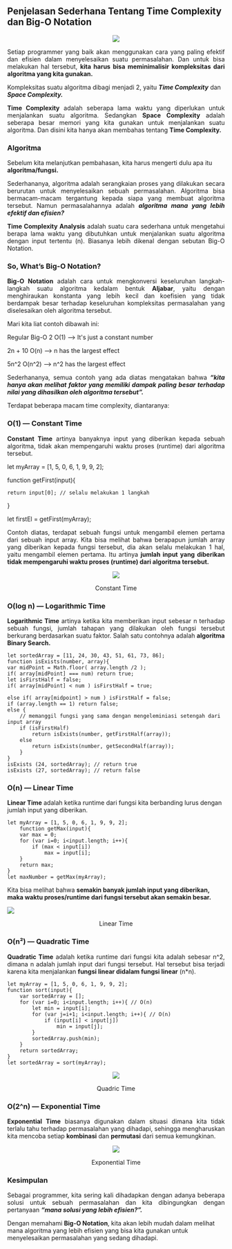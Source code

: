 ## **Penjelasan Sederhana Tentang Time Complexity dan Big-O Notation**
<p align="center"><img src="https://miro.medium.com/max/720/1*deRJQRyofq4k1eeVwJmlRQ.jpeg">

<p align="justify">Setiap programmer yang baik akan menggunakan cara yang paling efektif dan efisien dalam menyelesaikan suatu permasalahan. Dan untuk bisa melakukan hal tersebut, <b>kita harus bisa meminimalisir kompleksitas dari algoritma yang kita gunakan.</b>

Kompleksitas suatu algoritma dibagi menjadi 2, yaitu <i><b>Time Complexity</i></b> dan <i><b>Space Complexity.</i></b>

<p align="justify"><b>Time Complexity</b> adalah seberapa lama waktu yang diperlukan untuk menjalankan suatu algoritma. Sedangkan <b>Space Complexity</b> adalah seberapa besar memori yang kita gunakan untuk menjalankan suatu algoritma. Dan disini kita hanya akan membahas tentang <b>Time Complexity.</b>

### **Algoritma**
Sebelum kita melanjutkan pembahasan, kita harus mengerti dulu apa itu <b>algoritma/fungsi.</b>

<p align="justify">Sederhananya, algoritma adalah serangkaian proses yang dilakukan secara berurutan untuk menyelesaikan sebuah permasalahan. Algoritma bisa bermacam-macam tergantung kepada siapa yang membuat algoritma tersebut. Namun permasalahannya adalah <b><i>algoritma mana yang lebih efektif dan efisien?</b></i>

<p align="justify"><b>Time Complexity Analysis</b> adalah suatu cara sederhana untuk mengetahui berapa lama waktu yang dibutuhkan untuk menjalankan suatu algoritma dengan input tertentu (n). Biasanya lebih dikenal dengan sebutan Big-O Notation.

### **So, What’s Big-O Notation?**
<p align="justify"><b>Big-O Notation</b> adalah cara untuk mengkonversi keseluruhan langkah-langkah suatu algoritma kedalam bentuk <b>Aljabar</b>, yaitu dengan menghiraukan konstanta yang lebih kecil dan koefisien yang tidak berdampak besar terhadap keseluruhan kompleksitas permasalahan yang diselesaikan oleh algoritma tersebut.

Mari kita liat contoh dibawah ini:

 Regular       Big-O
 2             O(1)   --> It's just a constant number

 2n + 10       O(n)   --> n has the largest effect

 5n^2          O(n^2) --> n^2 has the largest effect

<p align="justify">Sederhananya, semua contoh yang ada diatas mengatakan bahwa <i><b>“kita hanya akan melihat faktor yang memiliki dampak paling besar terhadap nilai yang dihasilkan oleh algoritma tersebut”.</i></b>

Terdapat beberapa macam time complexity, diantaranya:
### **O(1) — Constant Time**
<p align="justify"><b>Constant Time</b> artinya banyaknya input yang diberikan kepada sebuah algoritma, tidak akan mempengaruhi waktu proses (runtime) dari algoritma tersebut.

 let myArray = [1, 5, 0, 6, 1, 9, 9, 2];

 function getFirst(input){

    return input[0]; // selalu melakukan 1 langkah
 }

 let firstEl = getFirst(myArray);

<p align="justify"> Contoh diatas, terdapat sebuah fungsi untuk mengambil elemen pertama dari sebuah input array. Kita bisa melihat bahwa berapapun jumlah array yang diberikan kepada fungsi tersebut, dia akan selalu melakukan 1 hal, yaitu mengambil elemen pertama. Itu artinya <b>jumlah input yang diberikan tidak mempengaruhi waktu proses (runtime) dari algoritma tersebut.</b>

<p align="center"><img src="constant.png">
<p align="center">Constant Time

### **O(log n) — Logarithmic Time**
<p align="justify"><b>Logarithmic Time</b> artinya ketika kita memberikan input sebesar n terhadap sebuah fungsi, jumlah tahapan yang dilakukan oleh fungsi tersebut berkurang berdasarkan suatu faktor. Salah satu contohnya adalah <b>algoritma Binary Search.</b>

    let sortedArray = [11, 24, 30, 43, 51, 61, 73, 86];
    function isExists(number, array){
    var midPoint = Math.floor( array.length /2 );
    if( array[midPoint] === num) return true;
    let isFirstHalf = false;
    if( array[midPoint] < num ) isFirstHalf = true;
  
    else if( array[midpoint] > num ) isFirstHalf = false;
    if (array.length == 1) return false;
    else { 
        // memanggil fungsi yang sama dengan mengeleminiasi setengah dari input array
        if (isFirstHalf) 
            return isExists(number, getFirstHalf(array));
        else 
            return isExists(number, getSecondHalf(array));
        }
    }
    isExists (24, sortedArray); // return true
    isExists (27, sortedArray); // return false

### **O(n) — Linear Time**
<b>Linear Time</b> adalah ketika runtime dari fungsi kita berbanding lurus dengan jumlah input yang diberikan.

    let myArray = [1, 5, 0, 6, 1, 9, 9, 2];
        function getMax(input){
        var max = 0;
        for (var i=0; i<input.length; i++){
            if (max < input[i])
                max = input[i];
        }
        return max;
    }
    let maxNumber = getMax(myArray);

Kita bisa melihat bahwa <b>semakin banyak jumlah input yang diberikan, maka waktu proses/runtime dari fungsi tersebut akan semakin besar.</b>

<p aligm="center"><img src="linear.png">
<p align="center">Linear Time

### **O(n²) — Quadratic Time**
<p align="justify"><b>Quadratic Time</b> adalah ketika runtime dari fungsi kita adalah sebesar n^2, dimana n adalah jumlah input dari fungsi tersebut. Hal tersebut bisa terjadi karena kita menjalankan <b>fungsi linear didalam fungsi linear</b> (n*n).

    let myArray = [1, 5, 0, 6, 1, 9, 9, 2];
    function sort(input){
        var sortedArray = [];
        for (var i=0; i<input.length; i++){ // O(n)
            let min = input[i];
            for (var j=i+1; i<input.length; i++){ // O(n)
                if (input[i] < input[j])
                    min = input[j];
            }
            sortedArray.push(min);
        }
        return sortedArray;
    }
    let sortedArray = sort(myArray);

<p align="center"><img src="Quadric.png">
<p align="center">Quadric Time

### **O(2^n) — Exponential Time**
<p align="justify"><b>Exponential Time</b> biasanya digunakan dalam situasi dimana kita tidak terlalu tahu terhadap permasalahan yang dihadapi, sehingga mengharuskan kita mencoba setiap <b>kombinasi</b> dan <b>permutasi</b> dari semua kemungkinan.

<p align="center"><img src="exponential.png">
<p align="center">Exponential Time

### **Kesimpulan**
<p align="justify">Sebagai programmer, kita sering kali dihadapkan dengan adanya beberapa solusi untuk sebuah permasalahan dan kita dibingungkan dengan pertanyaan <i><b>“mana solusi yang lebih efisien?”.</i></b>

Dengan memahami <b>Big-O Notation</b>, kita akan lebih mudah dalam melihat mana algoritma yang lebih efisien yang bisa kita gunakan untuk menyelesaikan permasalahan yang sedang dihadapi.